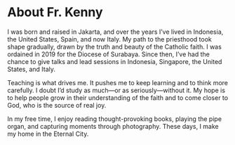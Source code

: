 # About Fr. Kenny

I was born and raised in Jakarta, and over the years I’ve lived in Indonesia, the United States, Spain, and now Italy. My path to the priesthood took shape gradually, drawn by the truth and beauty of the Catholic faith. I was ordained in 2019 for the Diocese of Surabaya. Since then, I’ve had the chance to give talks and lead sessions in Indonesia, Singapore, the United States, and Italy.

Teaching is what drives me. It pushes me to keep learning and to think more carefully. I doubt I’d study as much—or as seriously—without it. My hope is to help people grow in their understanding of the faith and to come closer to God, who is the source of real joy.

In my free time, I enjoy reading thought-provoking books, playing the pipe organ, and capturing moments through photography. These days, I make my home in the Eternal City.
